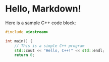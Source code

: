 # Hello, Markdown!

Here is a sample C++ code block:

```cpp
#include <iostream>

int main() {
    // This is a simple C++ program
    std::cout << "Hello, C++!" << std::endl;
    return 0;
